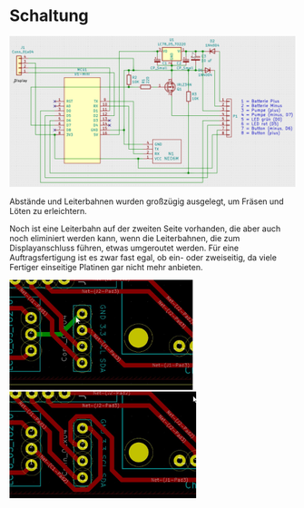# Schaltung

![Schaltung wifiOiler v4.2 D1-mini](../docs/images/Schaltung_wifiOiler_v4.2_D1-mini.png)

Abstände und Leiterbahnen wurden großzügig ausgelegt, um Fräsen und Löten zu erleichtern.

Noch ist eine Leiterbahn auf der zweiten Seite vorhanden, die aber auch noch eliminiert werden kann, wenn die Leiterbahnen, die zum Displayanschluss führen, etwas umgeroutet werden. Für eine Auftragsfertigung ist es zwar fast egal, ob ein- oder zweiseitig, da viele Fertiger einseitige Platinen gar nicht mehr anbieten.

<img src="../docs/images/PlatZweiseitig.jpg" alt="Platine zweiseitig" style="zoom:33%;" />

<img src="../docs/images/PlatEinseitig.jpg" alt="Platine einseitig" style="zoom:33%;" />